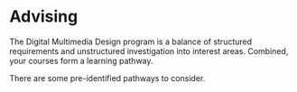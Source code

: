 # Advising

The Digital Multimedia Design program is a balance of structured requirements and unstructured investigation into interest areas. Combined, your courses form a learning pathway.

There are some pre-identified pathways to consider.
